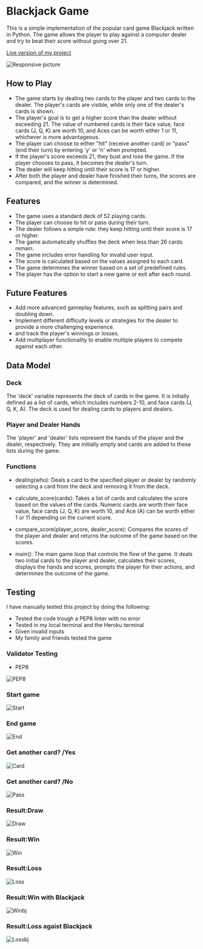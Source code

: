 # Blackjack Game

This is a simple implementation of the popular card game Blackjack written in Python. The game allows the player to play against a computer dealer and try to beat their score without going over 21.

[Live version of my project](https://blackjack-p3.herokuapp.com/)

![Responsive picture](images/respon.png)

## How to Play

- The game starts by dealing two cards to the player and two cards to the dealer. The player's cards are visible, while only one of the dealer's cards is shown.
- The player's goal is to get a higher score than the dealer without exceeding 21. The value of numbered cards is their face value, face cards (J, Q, K) are worth 10, and Aces can be worth either 1 or 11, whichever is more advantageous.
- The player can choose to either "hit" (receive another card) or "pass" (end their turn) by entering 'y' or 'n' when prompted.
- If the player's score exceeds 21, they bust and lose the game. If the player chooses to pass, it becomes the dealer's turn.
- The dealer will keep hitting until their score is 17 or higher.
- After both the player and dealer have finished their turns, the scores are compared, and the winner is determined.

## Features

- The game uses a standard deck of 52 playing cards.
- The player can choose to hit or pass during their turn.
- The dealer follows a simple rule: they keep hitting until their score is 17 or higher.
- The game automatically shuffles the deck when less than 26 cards remain.
- The game includes error handling for invalid user input.
- The score is calculated based on the values assigned to each card.
- The game determines the winner based on a set of predefined rules.
- The player has the option to start a new game or exit after each round.

## Future Features

- Add more advanced gameplay features, such as splitting pairs and doubling down.
- Implement different difficulty levels or strategies for the dealer to provide a more challenging experience.
- and track the player's winnings or losses.
- Add multiplayer functionality to enable multiple players to compete against each other.

## Data Model

### Deck
The 'deck' variable represents the deck of cards in the game. It is initially defined as a list of cards, which includes numbers 2-10, and face cards (J, Q, K, A). The deck is used for dealing cards to players and dealers.

### Player and Dealer Hands
The 'player' and 'dealer' lists represent the hands of the player and the dealer, respectively. They are initially empty and cards are added to these lists during the game.

### Functions
- dealing(who): Deals a card to the specified player or dealer by randomly selecting a card from the deck and removing it from the deck.

- calculate_score(cards): Takes a list of cards and calculates the score based on the values of the cards. Numeric cards are worth their face value, face cards (J, Q, K) are worth 10, and Ace (A) can be worth either 1 or 11 depending on the current score.

- compare_score(player_score, dealer_score): Compares the scores of the player and dealer and returns the outcome of the game based on the scores.

- main(): The main game loop that controls the flow of the game. It deals two initial cards to the player and dealer, calculates their scores, displays the hands and scores, prompts the player for their actions, and determines the outcome of the game.

## Testing
I have manually tested this project by doing the following:
- Tested the code trough a PEP8 linter with no error
- Tested in my local terminal and the Heroku terminal
- Given invalid inputs
- My family and friends tested the game

### Validator Testing
- PEP8

![PEP8](images/test.png)

### Start game 

![Start](images/start.png)

### End game

![End](images/nogame.png)

### Get another card? /Yes

![Card](images/card.png)

### Get another card? /No

![Pass](images/pass.png)

### Result:Draw

![Draw](images/draw.png)

### Result:Win

![Win](images/win.png)

### Result:Loss

![Loss](images/loss.png)

### Result:Win with Blackjack

![Winbj](images/winBJ.png)

### Result:Loss agaist Blackjack

![Lossbj](images/dealerBJ.png)





